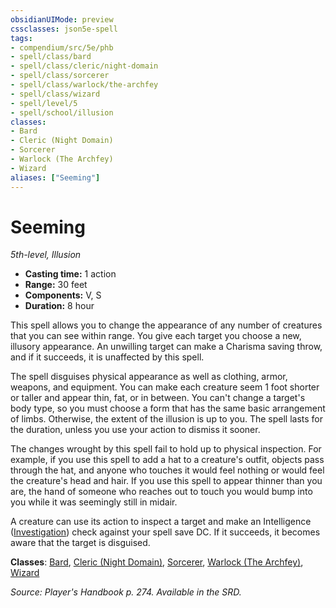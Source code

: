 ```yaml
---
obsidianUIMode: preview
cssclasses: json5e-spell
tags:
- compendium/src/5e/phb
- spell/class/bard
- spell/class/cleric/night-domain
- spell/class/sorcerer
- spell/class/warlock/the-archfey
- spell/class/wizard
- spell/level/5
- spell/school/illusion
classes:
- Bard
- Cleric (Night Domain)
- Sorcerer
- Warlock (The Archfey)
- Wizard
aliases: ["Seeming"]
---
```

# Seeming
*5th-level, Illusion*  

- **Casting time:** 1 action
- **Range:** 30 feet
- **Components:** V, S
- **Duration:** 8 hour

This spell allows you to change the appearance of any number of creatures that you can see within range. You give each target you choose a new, illusory appearance. An unwilling target can make a Charisma saving throw, and if it succeeds, it is unaffected by this spell.

The spell disguises physical appearance as well as clothing, armor, weapons, and equipment. You can make each creature seem 1 foot shorter or taller and appear thin, fat, or in between. You can't change a target's body type, so you must choose a form that has the same basic arrangement of limbs. Otherwise, the extent of the illusion is up to you. The spell lasts for the duration, unless you use your action to dismiss it sooner.

The changes wrought by this spell fail to hold up to physical inspection. For example, if you use this spell to add a hat to a creature's outfit, objects pass through the hat, and anyone who touches it would feel nothing or would feel the creature's head and hair. If you use this spell to appear thinner than you are, the hand of someone who reaches out to touch you would bump into you while it was seemingly still in midair.

A creature can use its action to inspect a target and make an Intelligence ([Investigation](/3-Mechanics/CLI/rules/skills.md#Investigation)) check against your spell save DC. If it succeeds, it becomes aware that the target is disguised.

**Classes**: [Bard](/3-Mechanics/CLI/classes/bard.md), [Cleric (Night Domain)](/3-Mechanics/CLI/classes/cleric-night-domain-hwcs.md), [Sorcerer](/3-Mechanics/CLI/classes/sorcerer.md), [Warlock (The Archfey)](/3-Mechanics/CLI/classes/warlock-the-archfey.md), [Wizard](/3-Mechanics/CLI/classes/wizard.md)

*Source: Player's Handbook p. 274. Available in the SRD.*